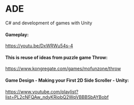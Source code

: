 # ADE

C# and development of games with Unity
#### Gameplay:
https://youtu.be/DxWRWu54s-4

#### This is reuse of ideas from puzzle game Throw:
https://www.kongregate.com/games/mofunzone/throw

#### Game Design - Making your First 2D Side Scroller - Unity:
https://www.youtube.com/playlist?list=PL2cNFQAw_ndyKRiobQ2WqVBBBSbAYBobf
